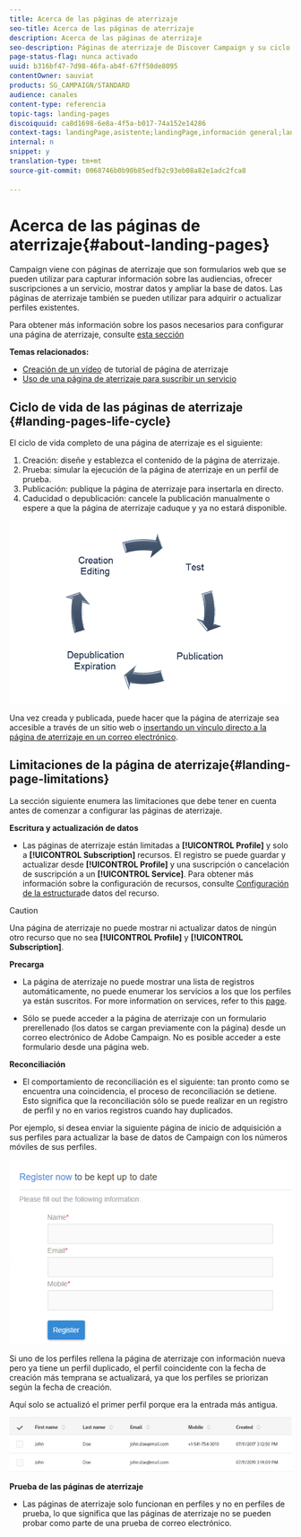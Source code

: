 ```yaml
---
title: Acerca de las páginas de aterrizaje
seo-title: Acerca de las páginas de aterrizaje
description: Acerca de las páginas de aterrizaje
seo-description: Páginas de aterrizaje de Discover Campaign y su ciclo de vida.
page-status-flag: nunca activado
uuid: b316bf47-7d98-46fa-ab4f-67ff50de8095
contentOwner: sauviat
products: SG_CAMPAIGN/STANDARD
audience: canales
content-type: referencia
topic-tags: landing-pages
discoiquuid: ca8d1698-6e8a-4f5a-b017-74a152e14286
context-tags: landingPage,asistente;landingPage,información general;landingPage,principal
internal: n
snippet: y
translation-type: tm+mt
source-git-commit: 0068746b0b90b85edfb2c93eb08a82e1adc2fca8

---
```



# Acerca de las páginas de aterrizaje{#about-landing-pages}

Campaign viene con páginas de aterrizaje que son formularios web que se pueden utilizar para capturar información sobre las audiencias, ofrecer suscripciones a un servicio, mostrar datos y ampliar la base de datos. Las páginas de aterrizaje también se pueden utilizar para adquirir o actualizar perfiles existentes.

Para obtener más información sobre los pasos necesarios para configurar una página de aterrizaje, consulte [esta sección](../../channels/using/main-steps-to-set-up-a-landing-page.md)

**Temas relacionados:**

* [Creación de un vídeo](https://helpx.adobe.com/campaign/kt/acs/using/acs-create-edit-landing-page-feature-video-use.html) de tutorial de página de aterrizaje
* [Uso de una página de aterrizaje para suscribir un servicio](../../audiences/using/creating-a-service.md)

## Ciclo de vida de las páginas de aterrizaje {#landing-pages-life-cycle}

El ciclo de vida completo de una página de aterrizaje es el siguiente:

1. Creación: diseñe y establezca el contenido de la página de aterrizaje.
1. Prueba: simular la ejecución de la página de aterrizaje en un perfil de prueba.
1. Publicación: publique la página de aterrizaje para insertarla en directo.
1. Caducidad o depublicación: cancele la publicación manualmente o espere a que la página de aterrizaje caduque y ya no estará disponible.

![](assets/lp_livecycle.png)

Una vez creada y publicada, puede hacer que la página de aterrizaje sea accesible a través de un sitio web o [insertando un vínculo directo a la página de aterrizaje en un correo electrónico](../../designing/using/links.md#inserting-a-link).

## Limitaciones de la página de aterrizaje{#landing-page-limitations}

La sección siguiente enumera las limitaciones que debe tener en cuenta antes de comenzar a configurar las páginas de aterrizaje.

**Escritura y actualización de datos**

* Las páginas de aterrizaje están limitadas a **[!UICONTROL Profile]** y solo a **[!UICONTROL Subscription]** recursos. El registro se puede guardar y actualizar desde **[!UICONTROL Profile]** y una suscripción o cancelación de suscripción a un **[!UICONTROL Service]**.
Para obtener más información sobre la configuración de recursos, consulte [Configuración de la estructura](../../developing/using/configuring-the-resource-s-data-structure.md)de datos del recurso.

>[!CAUTION]
>
>Una página de aterrizaje no puede mostrar ni actualizar datos de ningún otro recurso que no sea **[!UICONTROL Profile]** y **[!UICONTROL Subscription]**.

**Precarga**

* La página de aterrizaje no puede mostrar una lista de registros automáticamente, no puede enumerar los servicios a los que los perfiles ya están suscritos. For more information on services, refer to this [page](../../audiences/using/creating-a-service.md).

* Sólo se puede acceder a la página de aterrizaje con un formulario prerellenado (los datos se cargan previamente con la página) desde un correo electrónico de Adobe Campaign. No es posible acceder a este formulario desde una página web.

**Reconciliación**

* El comportamiento de reconciliación es el siguiente: tan pronto como se encuentra una coincidencia, el proceso de reconciliación se detiene. Esto significa que la reconciliación sólo se puede realizar en un registro de perfil y no en varios registros cuando hay duplicados.

Por ejemplo, si desea enviar la siguiente página de inicio de adquisición a sus perfiles para actualizar la base de datos de Campaign con los números móviles de sus perfiles.

![](assets/landing_page_limitation_1.png)

Si uno de los perfiles rellena la página de aterrizaje con información nueva pero ya tiene un perfil duplicado, el perfil coincidente con la fecha de creación más temprana se actualizará, ya que los perfiles se priorizan según la fecha de creación.

Aquí solo se actualizó el primer perfil porque era la entrada más antigua.

![](assets/landing_page_limitation_2.png)

**Prueba de las páginas de aterrizaje**

* Las páginas de aterrizaje solo funcionan en perfiles y no en perfiles de prueba, lo que significa que las páginas de aterrizaje no se pueden probar como parte de una prueba de correo electrónico.

